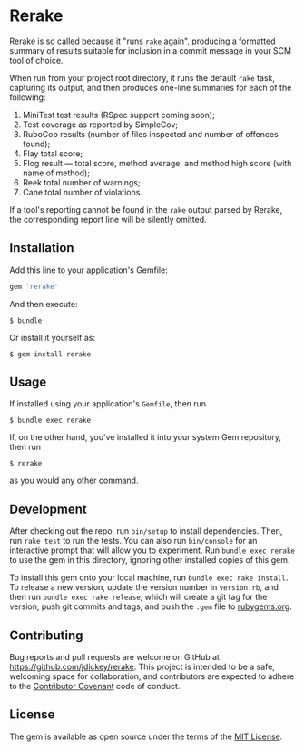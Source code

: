 # Rerake

Rerake is so called because it "runs `rake` again", producing a formatted summary of results suitable for inclusion in a commit message in your SCM tool of choice.

When run from your project root directory, it runs the default `rake` task, capturing its output, and then produces one-line summaries for each of the following:

1. MiniTest test results (RSpec support coming soon);
1. Test coverage as reported by SimpleCov;
1. RuboCop results (number of files inspected and number of offences found);
1. Flay total score;
1. Flog result &mdash; total score, method average, and method high score (with name of method);
1. Reek total number of warnings;
1. Cane total number of violations.

If a tool's reporting cannot be found in the `rake` output parsed by Rerake, the corresponding report line will be silently omitted.

## Installation

Add this line to your application's Gemfile:

```ruby
gem 'rerake'
```

And then execute:

    $ bundle

Or install it yourself as:

    $ gem install rerake

## Usage

If installed using your application's `Gemfile`, then run

    $ bundle exec rerake

If, on the other hand, you've installed it into your system Gem repository, then run

    $ rerake

as you would any other command.

## Development

After checking out the repo, run `bin/setup` to install dependencies. Then, run `rake test` to run the tests. You can also run `bin/console` for an interactive prompt that will allow you to experiment. Run `bundle exec rerake` to use the gem in this directory, ignoring other installed copies of this gem.

To install this gem onto your local machine, run `bundle exec rake install`. To release a new version, update the version number in `version.rb`, and then run `bundle exec rake release`, which will create a git tag for the version, push git commits and tags, and push the `.gem` file to [rubygems.org](https://rubygems.org).

## Contributing

Bug reports and pull requests are welcome on GitHub at https://github.com/jdickey/rerake. This project is intended to be a safe, welcoming space for collaboration, and contributors are expected to adhere to the [Contributor Covenant](contributor-covenant.org) code of conduct.


## License

The gem is available as open source under the terms of the [MIT License](http://opensource.org/licenses/MIT).

